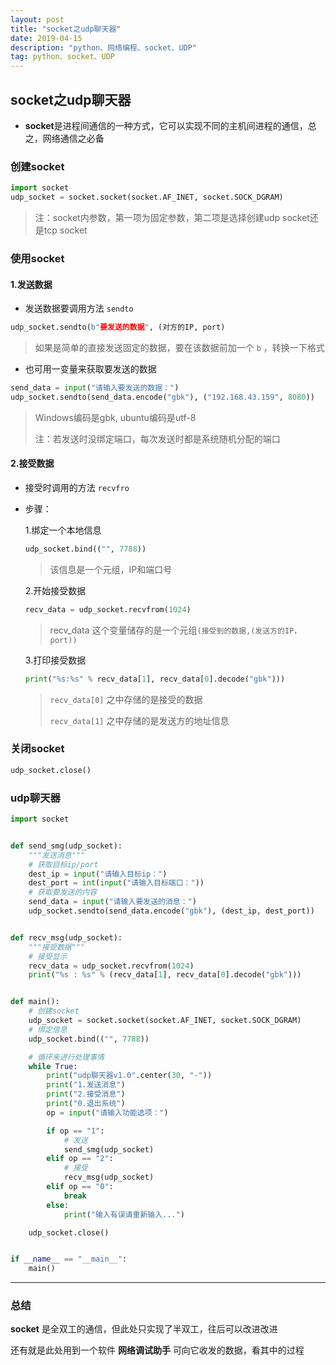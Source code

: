 ```yaml
---
layout: post
title: "socket之udp聊天器"
date: 2019-04-15 
description: "python、网络编程、socket、UDP"
tag: python、socket、UDP
---
```


## socket之udp聊天器

* **socket**是进程间通信的一种方式，它可以实现不同的主机间进程的通信，总之，网络通信之必备

### 创建socket

```python
import socket
udp_socket = socket.socket(socket.AF_INET, socket.SOCK_DGRAM)
```

> 注：socket内参数，第一项为固定参数，第二项是选择创建udp socket还是tcp socket

### 使用socket

#### 1.发送数据

* 发送数据要调用方法 `sendto`

```python
udp_socket.sendto(b"要发送的数据", (对方的IP, port)
```

>  如果是简单的直接发送固定的数据，要在该数据前加一个 `b` ，转换一下格式

* 也可用一变量来获取要发送的数据

```python
send_data = input("请输入要发送的数据：")
udp_socket.sendto(send_data.encode("gbk"), ("192.168.43.159", 8080))
```

> Windows编码是gbk, ubuntu编码是utf-8
>
> 注：若发送时没绑定端口，每次发送时都是系统随机分配的端口

#### 2.接受数据

* 接受时调用的方法 `recvfro`

* 步骤：

  1.绑定一个本地信息

  ```python
  udp_socket.bind(("", 7788))  
  ```

  > 该信息是一个元组，IP和端口号

  2.开始接受数据

  ```python
  recv_data = udp_socket.recvfrom(1024)
  ```

  > recv_data 这个变量储存的是一个元组`(接受到的数据,(发送方的IP，port))`

  3.打印接受数据

  ```python
  print("%s:%s" % recv_data[1], recv_data[0].decode("gbk")))
  ```

  > `recv_data[0]` 之中存储的是接受的数据
  >
  > `recv_data[1]`  之中存储的是发送方的地址信息

### 关闭socket

```python
udp_socket.close()
```

> > > > > > > > > > > > > > > > > > > > > > > > > > > > > > > > > > > > > > 

### udp聊天器

```python
import socket


def send_smg(udp_socket):
    """发送消息"""
    # 获取目标ip/port
    dest_ip = input("请输入目标ip：")
    dest_port = int(input("请输入目标端口："))
    # 获取要发送的内容
    send_data = input("请输入要发送的消息：")
    udp_socket.sendto(send_data.encode("gbk"), (dest_ip, dest_port))


def recv_msg(udp_socket):
    """接受数据"""
    # 接受显示
    recv_data = udp_socket.recvfrom(1024)
    print("%s : %s" % (recv_data[1], recv_data[0].decode("gbk")))


def main():
    # 创建socket
    udp_socket = socket.socket(socket.AF_INET, socket.SOCK_DGRAM)
    # 绑定信息
    udp_socket.bind(("", 7788))

    # 循环来进行处理事情
    while True:
        print("udp聊天器v1.0".center(30, "-"))
        print("1.发送消息")
        print("2.接受消息")
        print("0.退出系统")
        op = input("请输入功能选项：")

        if op == "1":
            # 发送
            send_smg(udp_socket)
        elif op == "2":
            # 接受
            recv_msg(udp_socket)
        elif op == "0":
            break
        else:
            print("输入有误请重新输入...")

    udp_socket.close()


if __name__ == "__main__":
    main()

```

*******************************************************************************************************************************************************************************************************************************************************

### 总结

**socket** 是全双工的通信，但此处只实现了半双工，往后可以改进改进

还有就是此处用到一个软件 **网络调试助手** 可向它收发的数据，看其中的过程